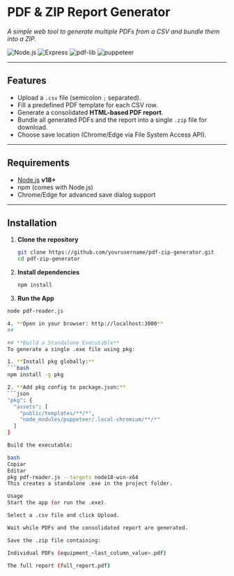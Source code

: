 # **PDF & ZIP Report Generator**  
_A simple web tool to generate multiple PDFs from a CSV and bundle them into a ZIP._  

![Node.js](https://img.shields.io/badge/Node.js-18+-green) ![Express](https://img.shields.io/badge/Express-5.x-blue) ![pdf-lib](https://img.shields.io/badge/PDF--Lib-1.17+-orange) ![puppeteer](https://img.shields.io/badge/Puppeteer-latest-lightgrey)  

---

## **Features**
- Upload a `.csv` file (semicolon `;` separated).  
- Fill a predefined PDF template for each CSV row.  
- Generate a consolidated **HTML-based PDF report**.  
- Bundle all generated PDFs and the report into a single `.zip` file for download.  
- Choose save location (Chrome/Edge via File System Access API).  

---

## **Requirements**
- [Node.js](https://nodejs.org/) **v18+**  
- npm (comes with Node.js)  
- Chrome/Edge for advanced save dialog support  

---

## **Installation**
1. **Clone the repository**
   ```bash
   git clone https://github.com/yourusername/pdf-zip-generator.git
   cd pdf-zip-generator
   
2. **Install dependencies**
   ```bash
   npm install
   
3. **Run the App**
  ```bash
  node pdf-reader.js

4. **Open in your browser: http://localhost:3000**
##

## **Build a Standalone Executable**
To generate a single .exe file using pkg:

1. **Install pkg globally:**
  ```bash
  npm install -g pkg

2. **Add pkg config to package.json:**
  ```json
  "pkg": {
    "assets": [
      "public/templates/**/*",
      "node_modules/puppeteer/.local-chromium/**/*"
    ]
  }

Build the executable:

bash
Copiar
Editar
pkg pdf-reader.js --targets node18-win-x64
This creates a standalone .exe in the project folder.

Usage
Start the app (or run the .exe).

Select a .csv file and click Upload.

Wait while PDFs and the consolidated report are generated.

Save the .zip file containing:

Individual PDFs (equipment_<last_column_value>.pdf)

The full report (full_report.pdf)
